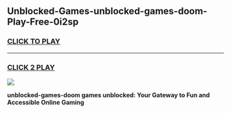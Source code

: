 
## Unblocked-Games-unblocked-games-doom-Play-Free-0i2sp
<h3>
<a href="https://premium76.site?title=unblocked-games-doom&ref=22A">CLICK TO PLAY</a></h3>
<hr>

<h3>
<a href="https://premium76.site?title=unblocked-games-doom&ref=22A">CLICK 2 PLAY</a>
  
</h3>

<a href="https://premium76.site?title=unblocked-games-doom&ref=22A"><img src="https://clearcache.store/games.png"></a>


**unblocked-games-doom games unblocked: Your Gateway to Fun and Accessible Online Gaming**
